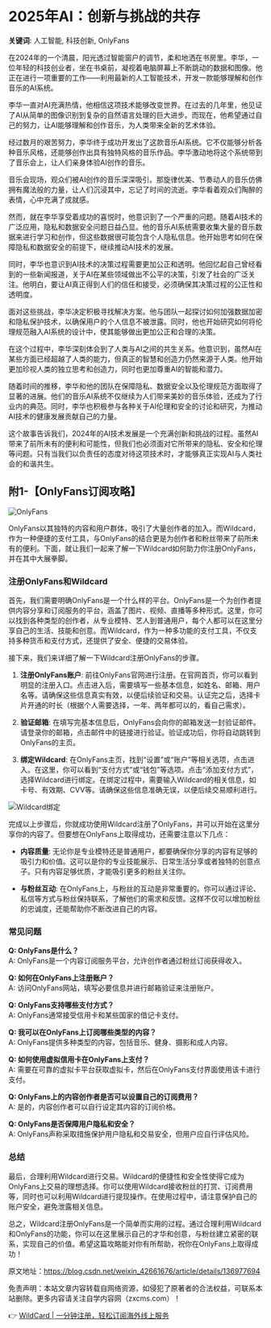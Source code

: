# 2025年AI：创新与挑战的共存

**关键词**: 人工智能, 科技创新, OnlyFans

在2024年的一个清晨，阳光透过智能窗户的调节，柔和地洒在书房里。李华，一位年轻的科技创业者，坐在书桌前，凝视着电脑屏幕上不断跳动的数据和图像。他正在进行一项重要的工作——利用最新的人工智能技术，开发一款能够理解和创作音乐的AI系统。

李华一直对AI充满热情，他相信这项技术能够改变世界。在过去的几年里，他见证了AI从简单的图像识别到复杂的自然语言处理的巨大进步。而现在，他希望通过自己的努力，让AI能够理解和创作音乐，为人类带来全新的艺术体验。

经过数月的艰苦努力，李华终于成功开发出了这款音乐AI系统。它不仅能够分析各种音乐风格，还能够创作出具有独特风格的音乐作品。李华激动地将这个系统带到了音乐会上，让人们亲身体验AI创作的音乐。

音乐会现场，观众们被AI创作的音乐深深吸引。那旋律优美、节奏动人的音乐仿佛拥有魔法般的力量，让人们沉浸其中，忘记了时间的流逝。李华看着观众们陶醉的表情，心中充满了成就感。

然而，就在李华享受着成功的喜悦时，他意识到了一个严重的问题。随着AI技术的广泛应用，隐私和数据安全问题日益凸显。他的音乐AI系统需要收集大量的音乐数据来进行学习和创作，但这些数据很可能包含个人隐私信息。他开始思考如何在保障隐私和数据安全的前提下，继续推动AI技术的发展。

同时，李华也意识到AI技术的决策过程需要更加公正和透明。他回忆起自己曾经看到的一些新闻报道，关于AI在某些领域做出不公平的决策，引发了社会的广泛关注。他明白，要让AI真正得到人们的信任和接受，必须确保其决策过程的公正性和透明度。

面对这些挑战，李华决定积极寻找解决方案。他与团队一起探讨如何加强数据加密和隐私保护技术，以确保用户的个人信息不被泄露。同时，他也开始研究如何将伦理规范融入AI系统的设计中，使其能够做出更加公正和合理的决策。

在这个过程中，李华深刻体会到了人类与AI之间的共生关系。他意识到，虽然AI在某些方面已经超越了人类的能力，但真正的智慧和创造力仍然来源于人类。他开始更加珍视人类的独立思考和创造力，同时也更加尊重AI的智能和潜力。

随着时间的推移，李华和他的团队在保障隐私、数据安全以及伦理规范方面取得了显著的进展。他们的音乐AI系统不仅继续为人们带来美妙的音乐体验，还成为了行业内的典范。同时，李华也积极参与各种关于AI伦理和安全的讨论和研究，为推动AI技术的健康发展贡献自己的力量。

这个故事告诉我们，2024年的AI技术发展是一个充满创新和挑战的过程。虽然AI带来了前所未有的便利和可能性，但我们也必须面对它所带来的隐私、安全和伦理等问题。只有当我们以负责任的态度对待这项技术时，才能够真正实现AI与人类社会的和谐共生。

## 附1-【OnlyFans订阅攻略】

![OnlyFans](https://bbtdd.com/img/3777282613.webp)

OnlyFans以其独特的内容和用户群体，吸引了大量创作者的加入。而Wildcard，作为一种便捷的支付工具，与OnlyFans的结合更是为创作者和粉丝带来了前所未有的便利。下面，就让我们一起来了解一下Wildcard如何助力你注册OnlyFans，并在其中大展拳脚。

### 注册OnlyFans和Wildcard

首先，我们需要明确OnlyFans是一个什么样的平台。OnlyFans是一个为创作者提供内容分享和订阅服务的平台，涵盖了图片、视频、直播等多种形式。这里，你可以找到各种类型的创作者，从专业模特、艺人到普通用户，每个人都可以在这里分享自己的生活、技能和创意。而Wildcard，作为一种多功能的支付工具，不仅支持多种货币和支付方式，还提供了安全、便捷的交易体验。

接下来，我们来详细了解一下Wildcard注册OnlyFans的步骤。

1. **注册OnlyFans账户**: 前往OnlyFans官网进行注册。在官网首页，你可以看到明显的注册入口。点击进入后，需要填写一些基本信息，如姓名、邮箱、用户名等。请确保这些信息真实有效，以便后续验证和交易。认证完之后，选择卡片开通的时长（根据个人需要选择，一年、两年都可以的，看自己需求）。

2. **验证邮箱**: 在填写完基本信息后，OnlyFans会向你的邮箱发送一封验证邮件。请登录你的邮箱，点击邮件中的链接进行验证。验证成功后，你将自动跳转到OnlyFans的主页。

3. **绑定Wildcard**: 在OnlyFans主页，找到“设置”或“账户”等相关选项，点击进入。在这里，你可以看到“支付方式”或“钱包”等选项。点击“添加支付方式”，选择Wildcard进行绑定。在绑定过程中，需要输入Wildcard的相关信息，如卡号、有效期、CVV等。请确保这些信息准确无误，以便后续交易顺利进行。

![Wildcard绑定](https://bbtdd.com/img/1510957552432191.webp)

完成以上步骤后，你就成功使用Wildcard注册了OnlyFans，并可以开始在这里分享你的内容了。但要想在OnlyFans上取得成功，还需要注意以下几点：

- **内容质量**: 无论你是专业模特还是普通用户，都要确保你分享的内容有足够的吸引力和价值。这可以是你的专业技能展示、日常生活分享或者独特的创意点子。只有内容足够优质，才能吸引更多的粉丝关注你。

- **与粉丝互动**: 在OnlyFans上，与粉丝的互动是非常重要的。你可以通过评论、私信等方式与粉丝保持联系，了解他们的需求和反馈。这样不仅可以增加粉丝的忠诚度，还能帮助你不断改进自己的内容。

### 常见问题

**Q: OnlyFans是什么？**  
A: OnlyFans是一个内容订阅服务平台，允许创作者通过粉丝订阅获得收入。

**Q: 如何在OnlyFans上注册账户？**  
A: 访问OnlyFans网站，填写必要信息并进行邮箱验证来注册账户。

**Q: OnlyFans支持哪些支付方式？**  
A: OnlyFans通常接受信用卡和某些国家的借记卡支付。

**Q: 我可以在OnlyFans上订阅哪些类型的内容？**  
A: OnlyFans提供多种类型的内容，包括音乐、健身、摄影和成人内容。

**Q: 如何使用虚拟信用卡在OnlyFans上支付？**  
A: 需要在可靠的虚拟卡平台获取虚拟卡，然后在OnlyFans支付界面使用该卡进行支付。

**Q: OnlyFans上的内容创作者是否可以设置自己的订阅费用？**  
A: 是的，内容创作者可以自行设定其内容的订阅价格。

**Q: OnlyFans是否保障用户隐私和安全？**  
A: OnlyFans声称采取措施保护用户隐私和交易安全，但用户应自行评估风险。

### 总结

最后，合理利用Wildcard进行交易。Wildcard的便捷性和安全性使得它成为OnlyFans上交易的理想选择。你可以使用Wildcard接收粉丝的打赏、订阅费用等，同时也可以利用Wildcard进行提现操作。在使用过程中，请注意保护自己的账户安全，避免泄露相关信息。

总之，Wildcard注册OnlyFans是一个简单而实用的过程。通过合理利用Wildcard和OnlyFans的功能，你可以在这里展示自己的才华和创意，与粉丝建立紧密的联系，实现自己的价值。希望这篇攻略能对你有所帮助，祝你在OnlyFans上取得成功！

原文地址：https://blog.csdn.net/weixin_42661676/article/details/136977694

免责声明：本站文章内容转载自网络资源，如侵犯了原著者的合法权益，可联系本站删除。更多内容请关注自学内容网（zxcms.com）！

👉 [WildCard | 一分钟注册，轻松订阅海外线上服务](https://bbtdd.com/WildCard)
